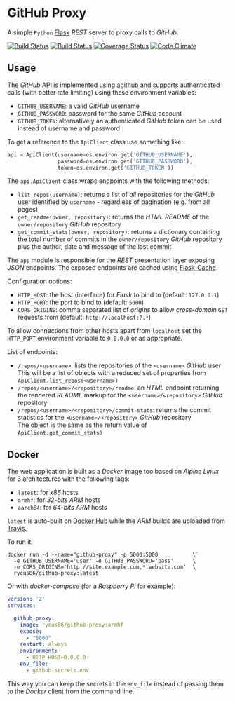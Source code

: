 # GitHub Proxy

A simple `Python` [Flask](http://flask.pocoo.org) *REST* server to proxy calls to *GitHub*.

[![Build Status](https://travis-ci.org/rycus86/github-proxy.svg?branch=master)](https://travis-ci.org/rycus86/github-proxy)
[![Build Status](https://img.shields.io/docker/build/rycus86/github-proxy.svg)](https://hub.docker.com/r/rycus86/github-proxy)
[![Coverage Status](https://coveralls.io/repos/github/rycus86/github-proxy/badge.svg?branch=master)](https://coveralls.io/github/rycus86/github-proxy?branch=master)
[![Code Climate](https://codeclimate.com/github/rycus86/github-proxy/badges/gpa.svg)](https://codeclimate.com/github/rycus86/github-proxy)

## Usage

The *GitHub* API is implemented using [agithub](https://github.com/jpaugh/agithub) and supports
authenticated calls (with better rate limiting) using these environment variables:

- `GITHUB_USERNAME`: a valid *GitHub* username
- `GITHUB_PASSWORD`: password for the same *GitHub* account
- `GITHUB_TOKEN`: alternatively an authenticated *GitHub* token can be used instead of
  username and password

To get a reference to the `ApiClient` class use something like:
```python
api = ApiClient(username=os.environ.get('GITHUB_USERNAME'),
                password=os.environ.get('GITHUB_PASSWORD'),
                token=os.environ.get('GITHUB_TOKEN'))
```

The `api.ApiClient` class wraps endpoints with the following methods:

- `list_repos(username)`: returns a list of *all* repositories for the *GitHub* user
  identified by `username` - regardless of pagination (e.g. from all pages)
- `get_readme(owner, repository)`: returns the *HTML README* of the
  `owner/repository` *GitHub* repository
- `get_commit_stats(owner, repository)`: returns a dictionary containing the total number
  of commits in the `owner/repository` *GitHub* repository plus the author, date and message
  of the last commit

The `app` module is responsible for the *REST* presentation layer exposing *JSON* endpoints.
The exposed endpoints are cached using [Flask-Cache](https://pythonhosted.org/Flask-Cache).

Configuration options:

- `HTTP_HOST`: the host (interface) for *Flask* to bind to (default: `127.0.0.1`)
- `HTTP_PORT`: the port to bind to (default: `5000`)
- `CORS_ORIGINS`: comma separated list of *origins* to allow *cross-domain* `GET` requests from
  (default: `http://localhost:?.*`)

To allow connections from other hosts apart from `localhost` set the `HTTP_PORT` environment
variable to `0.0.0.0` or as appropriate.

List of endpoints:

- `/repos/<username>`: lists the repositories of the `<username>` *GitHub* user  
  This will be a list of objects with a reduced set of properties from
  `ApiClient.list_repos(<username>)`
- `/repos/<username>/<repository>/readme`: an *HTML* endpoint returning the rendered *README*
  markup for the `<username>/<repository>` *GitHub* repository
- `/repos/<username>/<repository>/commit-stats`: returns the commit statistics for the
  `<username>/<repository>` *GitHub* repository  
  The object is the same as the return value of `ApiClient.get_commit_stats)`

## Docker

The web application is built as a *Docker* image too based on *Alpine Linux*
for 3 architectures with the following tags:

- `latest`: for *x86* hosts
- `armhf`: for *32-bits ARM* hosts
- `aarch64`: for *64-bits ARM* hosts

`latest` is auto-built on [Docker Hub](https://hub.docker.com/r/rycus86/github-proxy)
while the *ARM* builds are uploaded from [Travis](https://travis-ci.org/rycus86/github-proxy).

To run it:
```shell
docker run -d --name="github-proxy" -p 5000:5000           \`
  -e GITHUB_USERNAME='user' -e GITHUB_PASSWORD='pass'      \
  -e CORS_ORIGINS='http://site.example.com,*.website.com'  \
  rycus86/github-proxy:latest
```

Or with *docker-compose* (for a *Raspberry Pi* for example):
```yaml
version: '2'
services:

  github-proxy:
    image: rycus86/github-proxy:armhf
    expose:
      - "5000"
    restart: always
    environment:
      - HTTP_HOST=0.0.0.0
    env_file:
      - github-secrets.env
```

This way you can keep the secrets in the `env_file` instead of passing them to the *Docker*
client from the command line.

